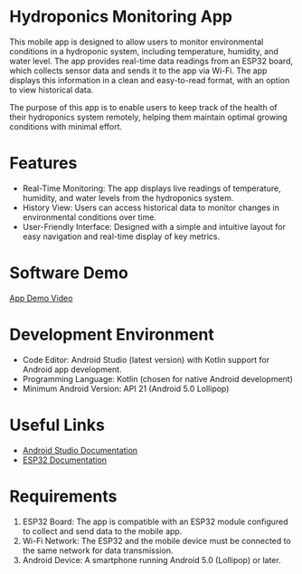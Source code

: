 # Hydroponics Monitoring App

This mobile app is designed to allow users to monitor environmental conditions in a hydroponic system, including temperature, humidity, and water level. The app provides real-time data readings from an ESP32 board, which collects sensor data and sends it to the app via Wi-Fi. The app displays this information in a clean and easy-to-read format, with an option to view historical data.

The purpose of this app is to enable users to keep track of the health of their hydroponics system remotely, helping them maintain optimal growing conditions with minimal effort.

# Features

- Real-Time Monitoring: The app displays live readings of temperature, humidity, and water levels from the hydroponics system.
- History View: Users can access historical data to monitor changes in environmental conditions over time.
- User-Friendly Interface: Designed with a simple and intuitive layout for easy navigation and real-time display of key metrics.
  
# Software Demo

[App Demo Video](https://www.youtube.com/watch?v=x1u5tzlfMTo)

# Development Environment

- Code Editor: Android Studio (latest version) with Kotlin support for Android app development.
- Programming Language: Kotlin (chosen for native Android development)
- Minimum Android Version: API 21 (Android 5.0 Lollipop)

# Useful Links
- [Android Studio Documentation](https://developer.android.com/studio)
- [ESP32 Documentation](https://docs.espressif.com/projects/esp-idf/en/latest/esp32/index.html)

# Requirements

1. ESP32 Board: The app is compatible with an ESP32 module configured to collect and send data to the mobile app.
2. Wi-Fi Network: The ESP32 and the mobile device must be connected to the same network for data transmission.
3. Android Device: A smartphone running Android 5.0 (Lollipop) or later.


